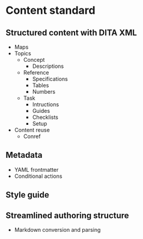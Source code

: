 
# Content standard

## Structured content with DITA XML

- Maps
- Topics
	- Concept
		- Descriptions
	- Reference
		- Specifications
		- Tables
		- Numbers
	- Task
		- Intructions
		- Guides
		- Checklists
		- Setup
- Content reuse
	- Conref

## Metadata

- YAML frontmatter
- Conditional actions


## Style guide


## Streamlined authoring structure
- Markdown conversion and parsing
